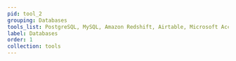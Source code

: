 ```yaml
---
pid: tool_2
grouping: Databases
tools_list: PostgreSQL, MySQL, Amazon Redshift, Airtable, Microsoft Access
label: Databases
order: 1
collection: tools
---
```

